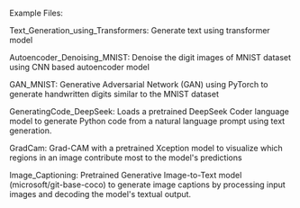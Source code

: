 
 Example Files:
 
 Text_Generation_using_Transformers: Generate text using transformer model

 Autoencoder_Denoising_MNIST: Denoise the digit images of MNIST dataset using CNN based autoencoder model

 GAN_MNIST: Generative Adversarial Network (GAN) using PyTorch to generate handwritten digits similar to the MNIST dataset

 GeneratingCode_DeepSeek: Loads a pretrained DeepSeek Coder language model to generate Python code from a natural language prompt using text generation.

 GradCam: Grad-CAM with a pretrained Xception model to visualize which regions in an image contribute most to the model's predictions

 Image_Captioning: Pretrained Generative Image-to-Text model (microsoft/git-base-coco) to generate image captions by processing input images and decoding the model's textual output.

 
 
